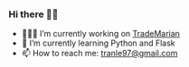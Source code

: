 ### Hi there 👋🏼
- 👩🏻‍💻 I’m currently working on [TradeMarian](https://github.com/jmthorn/TradeMarian)
- 🌱 I’m currently learning Python and Flask
- 📫 How to reach me: tranle97@gmail.com



<!--
**trnle/trnle** is a ✨ _special_ ✨ repository because its `README.md` (this file) appears on your GitHub profile.
![image title](https://rushter.com/counter.svg)
Here are some ideas to get you started:

- 🔭 I’m currently working on ...
- 🌱 I’m currently learning ...
- 👯 I’m looking to collaborate on ...
- 🤔 I’m looking for help with ...
- 💬 Ask me about ...
- 📫 How to reach me: ...
- 😄 Pronouns: ...
- ⚡ Fun fact: ...
-->
